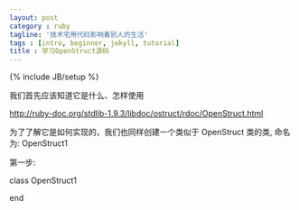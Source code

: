 ```yaml
---
layout: post
category : ruby
tagline: '技术宅用代码影响着别人的生活'
tags : [intro, beginner, jekyll, tutorial]
title : 学习OpenStruct源码
---
```

{% include JB/setup %}

我们首先应该知道它是什么、怎样使用

<a href='http://ruby-doc.org/stdlib-1.9.3/libdoc/ostruct/rdoc/OpenStruct.html' target='_blank'>http://ruby-doc.org/stdlib-1.9.3/libdoc/ostruct/rdoc/OpenStruct.html</a> 

为了了解它是如何实现的，我们也同样创建一个类似于 OpenStruct 类的类, 命名为: OpenStruct1

第一步:

  class OpenStruct1

  end
